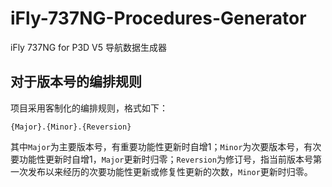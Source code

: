 # iFly-737NG-Procedures-Generator
iFly 737NG for P3D V5 导航数据生成器

## 对于版本号的编排规则
项目采用客制化的编排规则，格式如下：
``` Text
{Major}.{Minor}.{Reversion}
```

其中`Major`为主要版本号，有重要功能性更新时自增1；`Minor`为次要版本号，有次要功能性更新时自增1，`Major`更新时归零；`Reversion`为修订号，指当前版本号第一次发布以来经历的次要功能性更新或修复性更新的次数，`Minor`更新时归零。
